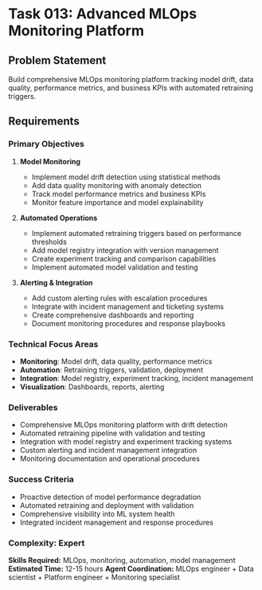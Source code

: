 # Task 013: Advanced MLOps Monitoring Platform

## Problem Statement
Build comprehensive MLOps monitoring platform tracking model drift, data quality, performance metrics, and business KPIs with automated retraining triggers.

## Requirements

### Primary Objectives
1. **Model Monitoring**
   - Implement model drift detection using statistical methods
   - Add data quality monitoring with anomaly detection
   - Track model performance metrics and business KPIs
   - Monitor feature importance and model explainability

2. **Automated Operations**
   - Implement automated retraining triggers based on performance thresholds
   - Add model registry integration with version management
   - Create experiment tracking and comparison capabilities
   - Implement automated model validation and testing

3. **Alerting & Integration**
   - Add custom alerting rules with escalation procedures
   - Integrate with incident management and ticketing systems
   - Create comprehensive dashboards and reporting
   - Document monitoring procedures and response playbooks

### Technical Focus Areas
- **Monitoring**: Model drift, data quality, performance metrics
- **Automation**: Retraining triggers, validation, deployment
- **Integration**: Model registry, experiment tracking, incident management
- **Visualization**: Dashboards, reports, alerting

### Deliverables
- Comprehensive MLOps monitoring platform with drift detection
- Automated retraining pipeline with validation and testing
- Integration with model registry and experiment tracking systems
- Custom alerting and incident management integration
- Monitoring documentation and operational procedures

### Success Criteria
- Proactive detection of model performance degradation
- Automated retraining and deployment with validation
- Comprehensive visibility into ML system health
- Integrated incident management and response procedures

### Complexity: Expert
**Skills Required:** MLOps, monitoring, automation, model management
**Estimated Time:** 12-15 hours
**Agent Coordination:** MLOps engineer + Data scientist + Platform engineer + Monitoring specialist
